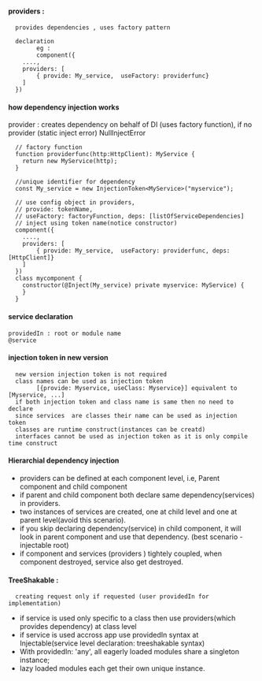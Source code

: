 #### providers : 

      provides dependencies , uses factory pattern
      
      declaration
            eg : 
            component({
        ....,
      	providers: [
      		{ provide: My_service,  useFactory: providerfunc}
      	]
      })
                  

#### how dependency injection works

provider : creates dependency on behalf of DI  (uses factory function), if no provider (static inject error) NullInjectError 
      
      // factory function
      function providerfunc(http:HttpClient): MyService {
      	return new MyService(http);
      }
      
      //unique identifier for dependency
      const My_service = new InjectionToken<MyService>("myservice");
      
      // use config object in providers, 
      // provide: tokenName, 
      // useFactory: factoryFunction, deps: [listOfServiceDependencies]
      // inject using token name(notice constructor)
      component({
        ....,
      	providers: [
      		{ provide: My_service,  useFactory: providerfunc, deps: [HttpClient]}
      	]
      })
      class mycomponent {
        constructor(@Inject(My_service) private myservice: MyService) {
        }
      }
      
#### service declaration

    providedIn : root or module name
    @service

#### injection token in new version

      new version injection token is not required
      class names can be used as injection token
            [{provide: Myservice, useClass: Myservice}] equivalent to [Myservice, ...]
      if both injection token and class name is same then no need to declare 
      since services  are classes their name can be used as injection token
      classes are runtime construct(instances can be creatd)
      interfaces cannot be used as injection token as it is only compile time construct

#### Hierarchial dependency injection

- providers can be defined at each component level, i.e, Parent component and child component
- if parent and child component both declare same dependency(services) in providers.  
- two instances of services are created, one at child level and one at parent level(avoid this scenario).  
- if you skip declaring dependency(service) in child component, it will look in parent component and use that dependency. (best scenario - injectable root)
- if component and services (providers ) tightely coupled, when component destroyed, service also get destroyed.



#### TreeShakable :  

      creating request only if requested (user providedIn for implementation)
- if service is used only specific to a class then use providers(which provides dependency) at class level
- if service is used accross app use providedIn syntax at Injectable(service level declaration: treeshakable syntax)
- With providedIn: 'any', all eagerly loaded modules share a singleton instance; 
- lazy loaded modules each get their own unique instance.



